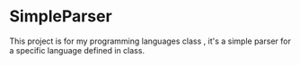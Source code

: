 # SimpleParser
This project is for my programming languages class , it's a simple parser for a specific language defined in class.

